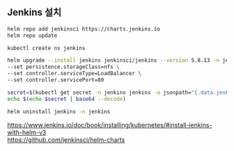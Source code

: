 ## Jenkins 설치 
```sh
helm repo add jenkinsci https://charts.jenkins.io
helm repo update

kubectl create ns jenkins

helm upgrade --install jenkins jenkinsci/jenkins --version 5.8.13 -n jenkins \
--set persistence.storageClass=nfs \
--set controller.serviceType=LoadBalancer \
--set controller.servicePort=80

secret=$(kubectl get secret -n jenkins jenkins -o jsonpath="{.data.jenkins-admin-password}")
echo $(echo $secret | base64 --decode)

helm uninstall jenkins -n jenkins
```
https://www.jenkins.io/doc/book/installing/kubernetes/#install-jenkins-with-helm-v3  
https://github.com/jenkinsci/helm-charts  
